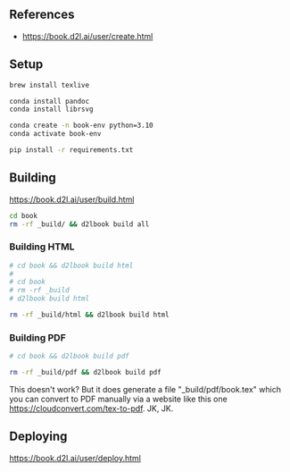 
## References

  + https://book.d2l.ai/user/create.html

## Setup


```sh
brew install texlive
```

```sh
conda install pandoc
conda install librsvg
```

```sh
conda create -n book-env python=3.10
conda activate book-env
```

```sh
pip install -r requirements.txt
```

## Building

https://book.d2l.ai/user/build.html

```sh
cd book
rm -rf _build/ && d2lbook build all

```
### Building HTML

```sh
# cd book && d2lbook build html
#
# cd book
# rm -rf _build
# d2lbook build html

rm -rf _build/html && d2lbook build html
```

### Building PDF

```sh
# cd book && d2lbook build pdf

rm -rf _build/pdf && d2lbook build pdf
```

This doesn't work? But it does generate a file "_build/pdf/book.tex" which you can convert to PDF manually via a website like this one https://cloudconvert.com/tex-to-pdf. JK, JK.




## Deploying

https://book.d2l.ai/user/deploy.html

